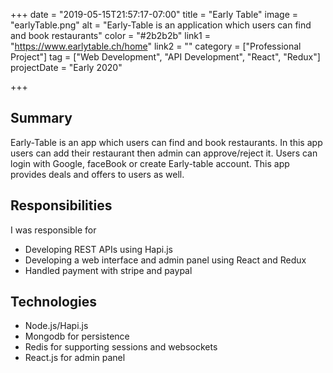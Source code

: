 +++
date = "2019-05-15T21:57:17-07:00"
title = "Early Table"
image = "earlyTable.png"
alt = "Early-Table is an application which users can find and book restaurants"
color = "#2b2b2b"
link1 = "https://www.earlytable.ch/home"
link2 = ""
category = ["Professional Project"]
tag = ["Web Development", "API Development", "React", "Redux"]
projectDate = "Early 2020"

+++

## Summary

Early-Table is an app which users can find and book restaurants. In this app users can add their restaurant then admin can approve/reject it. Users can login with Google, faceBook or create Early-table account. This app provides deals and offers to users as well.

## Responsibilities

I was responsible for

- Developing REST APIs using Hapi.js
- Developing a web interface and admin panel using React and Redux
- Handled payment with stripe and paypal

## Technologies
- Node.js/Hapi.js
- Mongodb for persistence
- Redis for supporting sessions and websockets
- React.js for admin panel

